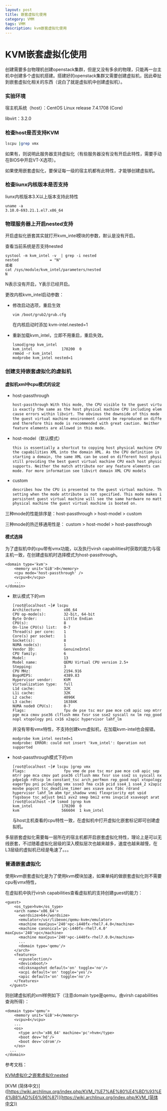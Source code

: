 ```yaml
---
layout: post
title: 嵌套虚拟化使用
category: VMM
tags: VMM
description: kvm嵌套虚拟化使用
---
```

#  KVM嵌套虚拟化使用

创建需要多台物理机创建openstack集群，但是又没有多余的物理，只能再一台主机中创建多个虚拟机搭建。搭建好的openstack集群又需要创建虚拟机，因此牵扯到嵌套虚拟化相关的东西（说白了就是虚拟机中创建虚拟机）。

### 实验环境

宿主机系统（host）：CentOS Linux release 7.4.1708 (Core)

libvirt：3.2.0

### 检查host是否支持KVM

```sh
lscpu |grep vmx
```

如果有，则说明此服务器支持虚拟化（有些服务器没有没有开启此特性，需要手动在BIOS中开启VT-X选项）。

如果使用嵌套虚拟化，要保证每一级的宿主机都有此特性，才能够创建虚拟机。

### 检查liunx内核版本是否支持

liunx内核版本3.X以上版本支持此特性

```
uname -a
3.10.0-693.21.1.el7.x86_64
```

### 物理服务器上开启nested支持

开启虚拟化嵌套其实就打开kvm_intel模块的参数，默认是没有开启。

查看当前系统是否支持nested

```
systool -m kvm_intel -v  | grep -i nested
nested              = "N"
或者
cat /sys/module/kvm_intel/parameters/nested
N
```

N表示没有开启，Y表示已经开启。

更改内核kvm_intel启动参数：

- 修改启动选项，重启生效

  ```
  vim /boot/grub2/grub.cfg
  ```

  在内核启动时添加 kvm-intel.nested=1

- 重新加载kvm_intel，立即不用重启，重启失效。

  ```
  lsmod|grep kvm_intel
  kvm_intel             170200  0 
  rmmod -r kvm_intel
  modprobe kvm_intel nested=1
  ```


### 创建支持嵌套虚拟化的虚拟机

#### 虚拟机xml中cpu模式的设定

- host-passthrough

  ```sh
  host-passthrough With this mode, the CPU visible to the guest virtual machine 
  is exactly the same as the host physical machine CPU including elements that 
  cause errors within libvirt. The obvious the downside of this mode is that 
  the guest virtual machine environment cannot be reproduced on different hardware
  and therefore this mode is recommended with great caution. Neither model nor
  feature elements are allowed in this mode.
  ```

- host-model（默认模式）

  ```sh
  this is essentially a shortcut to copying host physical machine CPU definition from 
  the capabilities XML into the domain XML. As the CPU definition is copied just before
  starting a domain, the same XML can be used on different host physical machines while
  still providing the best guest virtual machine CPU each host physical machine 
  supports. Neither the match attribute nor any feature elements can be used in this
  mode. For more information see libvirt domain XML CPU models
  ```

- custom

  ```sh
  describes how the CPU is presented to the guest virtual machine. This is the default 
  setting when the mode attribute is not specified. This mode makes it so that a 
  persistent guest virtual machine will see the same hardware no matter what host 
  physical machine the guest virtual machine is booted on.
  ```

三种mode的性能排序是：host-passthrough > host-model > custom

三种mode的热迁移通用性是： custom > host-model > host-passthrough

#### 模式选择

为了虚拟机中的cpu带有vmx功能，以及执行virsh capabilities时获取的能力与宿主机一致，在创建虚拟机时选择模式为host-passthrough。

```
<domain type='kvm'>
    <memory unit='GiB'>8</memory>
    <cpu mode='host-passthrough' />
    <vcpu>8</vcpu>
    ...
</domain>
```

- 默认模式下的vm

  ```
  [root@localhost ~]# lscpu 
  Architecture:          x86_64
  CPU op-mode(s):        32-bit, 64-bit
  Byte Order:            Little Endian
  CPU(s):                8
  On-line CPU(s) list:   0-7
  Thread(s) per core:    1
  Core(s) per socket:    1
  Socket(s):             8
  NUMA node(s):          1
  Vendor ID:             GenuineIntel
  CPU family:            6
  Model:                 13
  Model name:            QEMU Virtual CPU version 2.5+
  Stepping:              3
  CPU MHz:               2194.916
  BogoMIPS:              4389.83
  Hypervisor vendor:     KVM
  Virtualization type:   full
  L1d cache:             32K
  L1i cache:             32K
  L2 cache:              4096K
  L3 cache:              16384K
  NUMA node0 CPU(s):     0-7
  Flags:                 fpu de pse tsc msr pae mce cx8 apic sep mtrr pge mca cmov pse36 clflush mmx fxsr sse sse2 syscall nx lm rep_good nopl xtopology pni cx16 x2apic hypervisor lahf_lm
  ```

  并没有带有vmx特性，不支持创建kvm虚拟机，在加载kvm-intel也会报错。

  ```
  modprobe kvm_intel nested=1
  modprobe: ERROR: could not insert 'kvm_intel': Operation not supported
  ```

- host-passthrough模式下的vm

  ```
  [root@localhost ~]# lscpu |grep vmx
  Flags:                 fpu vme de pse tsc msr pae mce cx8 apic sep mtrr pge mca cmov pat pse36 clflush mmx fxsr sse sse2 ss syscall nx pdpe1gb rdtscp lm constant_tsc arch_perfmon rep_good nopl xtopology eagerfpu pni pclmulqdq vmx ssse3 fma cx16 pcid sse4_1 sse4_2 x2apic movbe popcnt tsc_deadline_timer aes xsave avx f16c rdrand hypervisor lahf_lm abm tpr_shadow vnmi flexpriority ept vpid fsgsbase tsc_adjust bmi1 avx2 smep bmi2 erms invpcid xsaveopt arat
  [root@localhost ~]# lsmod |grep kvm
  kvm_intel             170200  0 
  kvm                   566604  1 kvm_intel
  ```

  与host主机查看的cpu特性一致，在虚拟机中打开虚拟化嵌套标记即可创建虚拟机。



多层嵌套虚拟化需要每一层所在的宿主机都开启嵌套虚拟化特性，理论上是可以无线嵌套，不过随着虚拟化层级的深入模拟层次也越来越多，速度也越来越慢，在L3层级的虚拟机已经是龟速了。。。

### 普通嵌套虚拟化

使用kvm嵌套虚拟化是为了使用kvm模块加速，如果单纯的做嵌套虚拟化则不需要cpu有vmx特性，

在虚拟机中执行virsh capabilities查看虚拟机的支持创建guest的能力：

```
<guest>
    <os_type>hvm</os_type>
    <arch name='x86_64'>
      <wordsize>64</wordsize>
      <emulator>/usr/libexec/qemu-kvm</emulator>
      <machine maxCpus='240'>pc-i440fx-rhel7.4.0</machine>
      <machine canonical='pc-i440fx-rhel7.4.0' maxCpus='240'>pc</machine>
      <machine maxCpus='240'>pc-i440fx-rhel7.0.0</machine>
      ...
      <domain type='qemu'/>
    </arch>
    <features>
      <cpuselection/>
      <deviceboot/>
      <disksnapshot default='on' toggle='no'/>
      <acpi default='on' toggle='yes'/>
      <apic default='on' toggle='no'/>
    </features>
  </guest>
```

则创建虚拟机的xml样例如下（注意domain type是qemu，由virsh capabilities查询所得）：

```
<domain type='qemu'>
    <memory unit='GiB'>4</memory>
    <vcpu>4</vcpu>
    ...
    <os>
      <type arch='x86_64' machine='pc'>hvm</type>
      <boot dev='hd'/>
      <boot dev='cdrom'/>
    </os>
  ...
</domain>
```



参考文档：

[KVM虚拟化之嵌套虚拟化nested](<https://www.linuxidc.com/Linux/2015-05/117026.htm>)

[KVM (简体中文)]([https://wiki.archlinux.org/index.php/KVM_(%E7%AE%80%E4%BD%93%E4%B8%AD%E6%96%87)](https://wiki.archlinux.org/index.php/KVM_(简体中文))